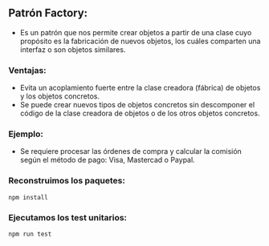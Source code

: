 ## Patrón Factory:
- Es un patrón que nos permite crear objetos a partir de una clase cuyo propósito es la fabricación de nuevos objetos, los cuáles comparten una interfaz o son objetos similares.



### Ventajas:
- Evita un acoplamiento fuerte entre la clase creadora (fábrica) de objetos y los objetos concretos.
- Se puede crear nuevos tipos de objetos concretos sin descomponer el código de la clase creadora de objetos o de los otros objetos concretos.

### Ejemplo:
- Se requiere procesar las órdenes de compra y calcular la comisión según el método de pago: Visa, Mastercad o Paypal.

### Reconstruimos los paquetes:
```
npm install
```

### Ejecutamos los test unitarios:
```
npm run test
```
